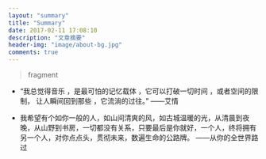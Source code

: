 ```yaml
---
layout: "summary"
title: "Summary"
date: 2017-02-11 17:08:10
description: "文章摘要"
header-img: "image/about-bg.jpg"
comments: true
---
```



>fragment

* “我总觉得音乐 ，是最可怕的记忆载体 ，它可以打破一切时间 ，或者空间的限制， 让人瞬间回到那些 ，它流淌的过往。”   ——艾情


* 我希望有个如你一般的人，如山间清爽的风，如古城温暖的光，从清晨到夜晚，从山野到书房，一切都没有关系，只要最后是你就好，一个人，终将拥有另一个人，对你点点头，贯彻未来，数遍生命的公路牌。 ——从你的全世界路过